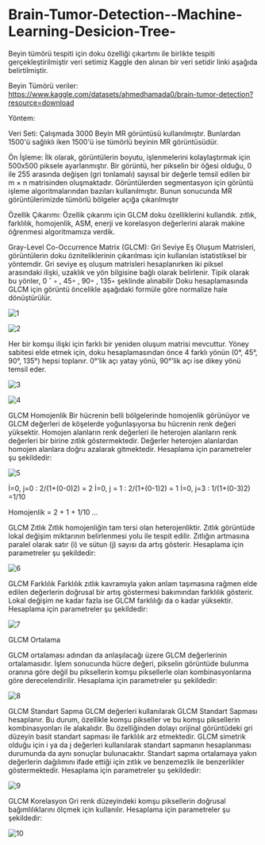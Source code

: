 # Brain-Tumor-Detection--Machine-Learning-Desicion-Tree-
Beyin tümörü tespiti için doku özelliği çıkartımı ile birlikte tespiti gerçekleştirilmiştir veri setimiz Kaggle den alınan bir veri setidir linki aşağıda belirtilmiştir.

Beyin Tümörü veriler: https://www.kaggle.com/datasets/ahmedhamada0/brain-tumor-detection?resource=download

Yöntem:

Veri Seti:
Çalışmada 3000 Beyin MR görüntüsü kullanılmıştır. Bunlardan 1500'ü sağlıklı iken 1500'ü ise tümörlü beyinin MR görüntüsüdür.

Ön İşleme:
İlk olarak, görüntülerin boyutu, işlenmelerini kolaylaştırmak için 500x500 piksele ayarlanmıştır. Bir görüntü, her pikselin bir öğesi olduğu, 0 ile 255 arasında değişen (gri tonlamalı) sayısal bir değerle temsil edilen bir m × n matrisinden oluşmaktadır. 
Görüntülerden segmentasyon için görüntü işleme algoritmalarından bazıları kullanılmıştır. Bunun sonucunda MR görüntülerimizde tümörlü bölgeler açığa çıkarılmıştır 

Özellik Çıkarımı:
Özellik çıkarımı için GLCM doku özelliklerini kullandık.
zıtlık, farklılık, homojenlik, ASM, enerji ve korelasyon değerlerini alarak makine öğrenmesi algoritmamıza verdik.

Gray-Level Co-Occurrence Matrix (GLCM):
 Gri Seviye Eş Oluşum Matrisleri, görüntülerin doku özniteliklerinin çıkarılması için kullanılan istatistiksel bir yöntemdir. Gri seviye eş oluşum matrisleri hesaplanırken iki piksel arasındaki ilişki, uzaklık ve yön bilgisine bağlı olarak belirlenir. Tipik olarak bu yönler, 0 ˘ ◦ , 45◦ , 90◦ , 135◦ şeklinde alınabilir 
Doku hesaplamasında GLCM için görüntü öncelikle aşağıdaki formüle göre normalize hale dönüştürülür.
 

 ![1](https://user-images.githubusercontent.com/61785942/171360670-b20ede6f-33d0-4317-9f60-89c943f659e4.png)

 ![2](https://user-images.githubusercontent.com/61785942/171360825-4ed5d749-1cc8-4b62-a41d-5d572c917dea.png)

Her bir komşu ilişki için farklı bir yeniden oluşum matrisi mevcuttur. Yöney sabitesi elde etmek için, doku hesaplamasından önce 4 farklı yönün (0°, 45°, 90°, 135°) hepsi toplanır. 0°’lik açı yatay yönü, 90°’lik açı ise dikey yönü temsil eder.
 
 
![3](https://user-images.githubusercontent.com/61785942/171360908-0bc14238-a0a3-43bf-8806-f9b69097f3ef.png)

![4](https://user-images.githubusercontent.com/61785942/171361033-5798b555-aa16-4aba-8d15-591b85049bc1.png)


GLCM Homojenlik 
Bir hücrenin belli bölgelerinde homojenlik görünüyor ve GLCM değerleri de köşelerde yoğunlaşıyorsa bu hücrenin renk değeri yüksektir. Homojen alanların renk değerleri ile heterojen alanların renk değerleri bir birine zıtlık göstermektedir. Değerler heterojen alanlardan homojen alanlara doğru azalarak gitmektedir. Hesaplama için parametreler şu şekildedir:

 ![5](https://user-images.githubusercontent.com/61785942/171361105-98364d4c-1ee6-46ac-98f9-1d4fb7b8af55.png)

İ=0, j=0   :  2/(1+(0-0)2)  = 2
İ=0, j = 1 :  2/(1+(0-1)2)  = 1
İ=0, j=3  : 1/(1+(0-3)2)  =1/10 

Homojenlik =  2 + 1 + 1/10 …


GLCM Zıtlık
Zıtlık homojenliğin tam tersi olan heterojenliktir. Zıtlık görüntüde lokal değişim miktarının belirlenmesi yolu ile tespit edilir. Zıtlığın artmasına paralel olarak satır (i) ve sütun (j) sayısı da artış gösterir. Hesaplama için parametreler şu şekildedir:

 ![6](https://user-images.githubusercontent.com/61785942/171361177-4dd5d218-e444-4654-a704-b876a9e2b25d.png)


GLCM Farklılık 
Farklılık zıtlık kavramıyla yakın anlam taşımasına rağmen elde edilen değerlerin doğrusal bir artış göstermesi bakımından farklılık gösterir. Lokal değişim ne kadar fazla ise GLCM farklılığı da o kadar yüksektir. Hesaplama için parametreler şu şekildedir:

 ![7](https://user-images.githubusercontent.com/61785942/171361227-954d53ec-c7f7-440a-a6b7-85f89e6e6623.png)


GLCM Ortalama 

GLCM ortalaması adından da anlaşılacağı üzere GLCM değerlerinin ortalamasıdır. İşlem sonucunda hücre değeri, pikselin görüntüde bulunma oranına göre değil bu piksellerin komşu piksellerle olan kombinasyonlarına göre derecelendirilir. Hesaplama için parametreler şu şekildedir:

 ![8](https://user-images.githubusercontent.com/61785942/171361270-8f154bca-7fda-4e4b-8336-1f8fbef41dca.png)

GLCM Standart Sapma 
GLCM değerleri kullanılarak GLCM Standart Sapması hesaplanır. Bu durum, özellikle komşu pikseller ve bu komşu piksellerin kombinasyonları ile alakalıdır. Bu özelliğinden dolayı orijinal görüntüdeki gri düzeyin basit standart sapması ile farklılık arz etmektedir. GLCM simetrik olduğu için i ya da j değerleri kullanılarak standart sapmanın hesaplanması durumunda da aynı sonuçlar bulunacaktır. Standart sapma ortalamaya yakın değerlerin dağılımını ifade ettiği için zıtlık ve benzemezlik ile benzerlikler göstermektedir. Hesaplama için parametreler şu şekildedir:
 

![9](https://user-images.githubusercontent.com/61785942/171361320-ccd5922d-e7fa-4e06-94cf-a1050b89162f.png)


GLCM Korelasyon 
Gri renk düzeyindeki komşu piksellerin doğrusal bağımlılıklarını ölçmek için kullanılır. Hesaplama için parametreler şu şekildedir:


![10](https://user-images.githubusercontent.com/61785942/171361375-3e90f056-1b50-4d3f-83f4-83dc28472d5e.png)

